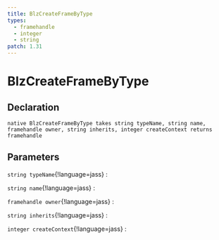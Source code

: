 ```yaml
---
title: BlzCreateFrameByType
types:
  - framehandle
  - integer
  - string
patch: 1.31
---
```


# BlzCreateFrameByType

## Declaration

```jass
native BlzCreateFrameByType takes string typeName, string name, framehandle owner, string inherits, integer createContext returns framehandle
```

## Parameters
`string typeName`{!language=jass}
: 

`string name`{!language=jass}
: 

`framehandle owner`{!language=jass}
: 

`string inherits`{!language=jass}
: 

`integer createContext`{!language=jass}
: 

